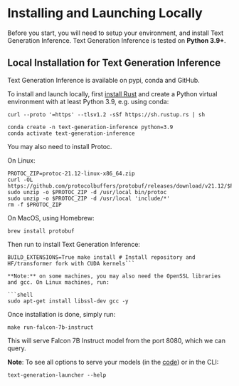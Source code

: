 # Installing and Launching Locally

Before you start, you will need to setup your environment, and install Text Generation Inference. Text Generation Inference is tested on **Python 3.9+**.

## Local Installation for Text Generation Inference

Text Generation Inference is available on pypi, conda and GitHub. 

To install and launch locally, first [install Rust](https://rustup.rs/) and create a Python virtual environment with at least
Python 3.9, e.g. using conda:

```shell
curl --proto '=https' --tlsv1.2 -sSf https://sh.rustup.rs | sh

conda create -n text-generation-inference python=3.9
conda activate text-generation-inference
```

You may also need to install Protoc.

On Linux:

```shell
PROTOC_ZIP=protoc-21.12-linux-x86_64.zip
curl -OL https://github.com/protocolbuffers/protobuf/releases/download/v21.12/$PROTOC_ZIP
sudo unzip -o $PROTOC_ZIP -d /usr/local bin/protoc
sudo unzip -o $PROTOC_ZIP -d /usr/local 'include/*'
rm -f $PROTOC_ZIP
```

On MacOS, using Homebrew:

```shell
brew install protobuf
```

Then run to install Text Generation Inference:

```shell
BUILD_EXTENSIONS=True make install # Install repository and HF/transformer fork with CUDA kernels```

**Note:** on some machines, you may also need the OpenSSL libraries and gcc. On Linux machines, run:

```shell
sudo apt-get install libssl-dev gcc -y
```


Once installation is done, simply run:

```shell
make run-falcon-7b-instruct
```

This will serve Falcon 7B Instruct model from the port 8080, which we can query.

**Note**: To see all options to serve your models (in the [code](https://github.com/huggingface/text-generation-inference/blob/main/launcher/src/main.rs)) or in the CLI:
```
text-generation-launcher --help
```
